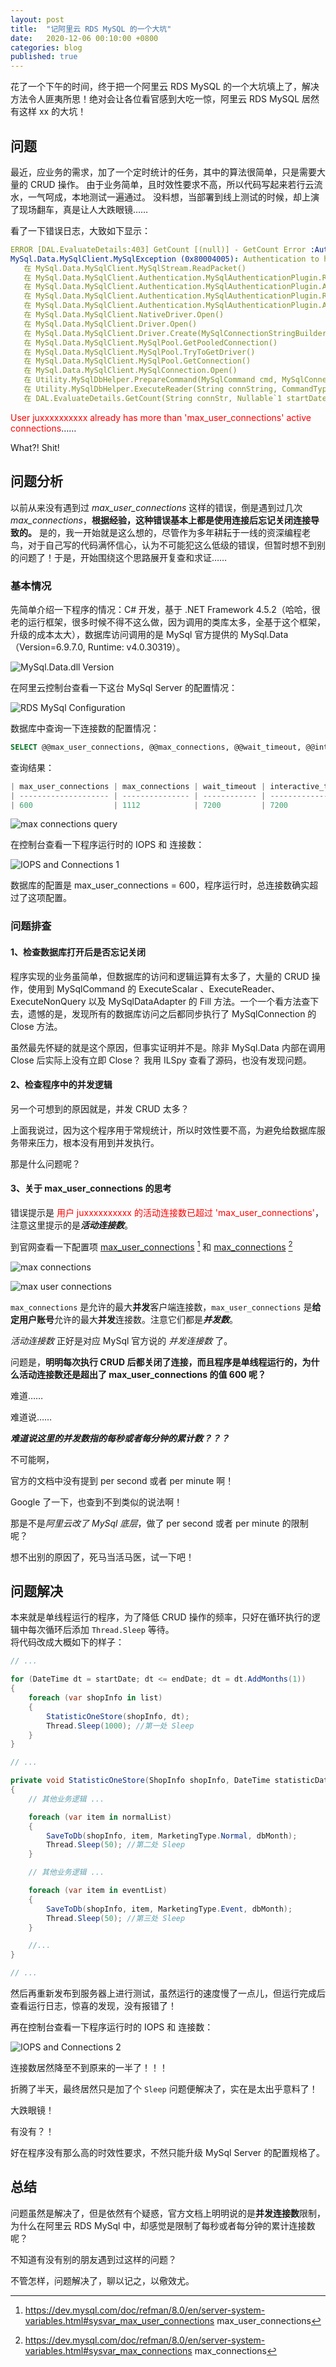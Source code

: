 ```yaml
---
layout: post
title:  "记阿里云 RDS MySQL 的一个大坑"
date:   2020-12-06 00:10:00 +0800
categories: blog
published: true
---
```


花了一个下午的时间，终于把一个阿里云 RDS MySQL 的一个大坑填上了，解决方法令人匪夷所思！绝对会让各位看官感到大吃一惊，阿里云 RDS MySQL 居然有这样 xx 的大坑！

## 问题

最近，应业务的需求，加了一个定时统计的任务，其中的算法很简单，只是需要大量的 CRUD 操作。
由于业务简单，且时效性要求不高，所以代码写起来若行云流水，一气呵成，本地测试一遍通过。
没料想，当部署到线上测试的时候，却上演了现场翻车，真是让人大跌眼镜……

看了一下错误日志，大致如下显示：

```yaml
ERROR [DAL.EvaluateDetails:403] GetCount [(null)] - GetCount Error :Authentication to host 'rdsxxxxxxxxxxxxxxxxx.mysql.rds.aliyuncs.com' for user 'juxxxxxxxxxx' using method 'mysql_native_password' failed with message: User juxxxxxxxxxx already has more than 'max_user_connections' active connections
MySql.Data.MySqlClient.MySqlException (0x80004005): Authentication to host 'rdsxxxxxxxxxxxxxxxxx.mysql.rds.aliyuncs.com' for user 'juxxxxxxxxxx' using method 'mysql_native_password' failed with message: User juxxxxxxxxxx already has more than 'max_user_connections' active connections ---> MySql.Data.MySqlClient.MySqlException (0x80004005): User juxxxxxxxxxx already has more than 'max_user_connections' active connections
   在 MySql.Data.MySqlClient.MySqlStream.ReadPacket()
   在 MySql.Data.MySqlClient.Authentication.MySqlAuthenticationPlugin.ReadPacket()
   在 MySql.Data.MySqlClient.Authentication.MySqlAuthenticationPlugin.AuthenticationFailed(Exception ex)
   在 MySql.Data.MySqlClient.Authentication.MySqlAuthenticationPlugin.ReadPacket()
   在 MySql.Data.MySqlClient.Authentication.MySqlAuthenticationPlugin.Authenticate(Boolean reset)
   在 MySql.Data.MySqlClient.NativeDriver.Open()
   在 MySql.Data.MySqlClient.Driver.Open()
   在 MySql.Data.MySqlClient.Driver.Create(MySqlConnectionStringBuilder settings)
   在 MySql.Data.MySqlClient.MySqlPool.GetPooledConnection()
   在 MySql.Data.MySqlClient.MySqlPool.TryToGetDriver()
   在 MySql.Data.MySqlClient.MySqlPool.GetConnection()
   在 MySql.Data.MySqlClient.MySqlConnection.Open()
   在 Utility.MySqlDbHelper.PrepareCommand(MySqlCommand cmd, MySqlConnection conn, MySqlTransaction trans, CommandType cmdType, String cmdText, MySqlParameter[] cmdParms) 位置 D:\Work\git\Utility\MySqlDbHelper.cs:行号 322
   在 Utility.MySqlDbHelper.ExecuteReader(String connString, CommandType cmdType, String cmdText, MySqlParameter[] cmdParms) 位置 D:\Work\git\Utility\MySqlDbHelper.cs:行号 101
   在 DAL.EvaluateDetails.GetCount(String connStr, Nullable`1 startDate, Nullable`1 endDate, Nullable`1 marketingType) 位置 D:\Work\git\DAL\EvaluateDetails.cs:行号 403
```

<font color="red">User juxxxxxxxxxx already has more than 'max_user_connections' active connections</font>……

What?! Shit!

## 问题分析

以前从来没有遇到过 *max_user_connections* 这样的错误，倒是遇到过几次 *max_connections*，**根据经验，这种错误基本上都是使用连接后忘记关闭连接导致的。** 是的，我一开始就是这么想的，尽管作为多年耕耘于一线的资深编程老鸟，对于自己写的代码满怀信心，认为不可能犯这么低级的错误，但暂时想不到别的问题了！于是，开始围绕这个思路展开复查和求证……

### 基本情况

先简单介绍一下程序的情况：C# 开发，基于 .NET Framework 4.5.2（哈哈，很老的运行框架，很多时候不得不这么做，因为调用的类库太多，全基于这个框架，升级的成本太大），数据库访问调用的是 MySql 官方提供的 MySql.Data（Version=6.9.7.0, Runtime: v4.0.30319）。

![MySql.Data.dll Version](/assets/images/202012/MySql.Data.dll.png)

在阿里云控制台查看一下这台 MySql Server 的配置情况：

![RDS MySql Configuration](/assets/images/202012/rds-mysql-configuration.png)

数据库中查询一下连接数的配置情况：

```sql
SELECT @@max_user_connections, @@max_connections, @@wait_timeout, @@interactive_timeout;
```

查询结果：

```csharp
| max_user_connections | max_connections | wait_timeout | interactive_timeout |
| -------------------- | --------------- | ------------ | ------------------- |
| 600                  | 1112            | 7200         | 7200                |
```

![max connections query](/assets/images/202012/max_connections_query.png)

在控制台查看一下程序运行时的 IOPS 和 连接数：

![IOPS and Connections 1](/assets/images/202012/iops-connections-1.png)

数据库的配置是 max_user_connections = 600，程序运行时，总连接数确实超过了这项配置。

### 问题排查

#### 1、检查数据库打开后是否忘记关闭

程序实现的业务虽简单，但数据库的访问和逻辑运算有太多了，大量的 CRUD 操作，使用到 MySqlCommand 的 ExecuteScalar 、ExecuteReader、ExecuteNonQuery 以及 MySqlDataAdapter 的 Fill 方法。一个一个看方法查下去，遗憾的是，发现所有的数据库访问之后都同步执行了 MySqlConnection 的 Close 方法。

虽然最先怀疑的就是这个原因，但事实证明并不是。除非 MySql.Data 内部在调用 Close 后实际上没有立即 Close？ 我用 ILSpy 查看了源码，也没有发现问题。

#### 2、检查程序中的并发逻辑

另一个可想到的原因就是，并发 CRUD 太多？

上面我说过，因为这个程序用于常规统计，所以时效性要不高，为避免给数据库服务带来压力，根本没有用到并发执行。

那是什么问题呢？

#### 3、关于 max_user_connections 的思考

错误提示是 <font color="red">用户 juxxxxxxxxxx 的活动连接数已超过 'max_user_connections'</font>，注意这里提示的是***活动连接数***。

到官网查看一下配置项 [max_user_connections](https://dev.mysql.com/doc/refman/8.0/en/server-system-variables.html#sysvar_max_user_connections) [^max_user] 和 [max_connections](https://dev.mysql.com/doc/refman/8.0/en/server-system-variables.html#sysvar_max_connections) [^max]

[^max_user]: <https://dev.mysql.com/doc/refman/8.0/en/server-system-variables.html#sysvar_max_user_connections> max_user_connections
[^max]: <https://dev.mysql.com/doc/refman/8.0/en/server-system-variables.html#sysvar_max_connections> max_connections

![max connections](/assets/images/202012/max_connections.png)

![max user connections](/assets/images/202012/max_user_connections.png)

`max_connections` 是允许的最大**并发**客户端连接数，`max_user_connections` 是**给定用户账号**允许的最大**并发**连接数。注意它们都是***并发数***。

*活动连接数* 正好是对应 MySql 官方说的 *并发连接数* 了。

问题是，**明明每次执行 CRUD 后都关闭了连接，而且程序是单线程运行的，为什么活动连接数还是超出了 max_user_connections 的值 600 呢？**

难道……

难道说……

***难道说这里的并发数指的每秒或者每分钟的累计数？？？***

不可能啊，

官方的文档中没有提到 per second 或者 per minute 啊！

Google 了一下，也查到不到类似的说法啊！

那是不是*阿里云改了 MySql 底层*，做了 per second 或者 per minute 的限制呢？

想不出别的原因了，死马当活马医，试一下吧！

## 问题解决

本来就是单线程运行的程序，为了降低 CRUD 操作的频率，只好在循环执行的逻辑中每次循环后添加 `Thread.Sleep` 等待。  
将代码改成大概如下的样子：

```csharp
// ...

for (DateTime dt = startDate; dt <= endDate; dt = dt.AddMonths(1))
{
    foreach (var shopInfo in list)
    {
        StatisticOneStore(shopInfo, dt);
        Thread.Sleep(1000); //第一处 Sleep
    }
}

// ...

private void StatisticOneStore(ShopInfo shopInfo, DateTime statisticDate)
{
    // 其他业务逻辑 ...

    foreach (var item in normalList)
    {
        SaveToDb(shopInfo, item, MarketingType.Normal, dbMonth);
        Thread.Sleep(50); //第二处 Sleep
    }

    // 其他业务逻辑 ...

    foreach (var item in eventList)
    {
        SaveToDb(shopInfo, item, MarketingType.Event, dbMonth);
        Thread.Sleep(50); //第三处 Sleep
    }

    //...
}

// ...
```

然后再重新发布到服务器上进行测试，虽然运行的速度慢了一点儿，但运行完成后查看运行日志，惊喜的发现，没有报错了！

再在控制台查看一下程序运行时的 IOPS 和 连接数：

![IOPS and Connections 2](/assets/images/202012/iops-connections-2.png)

连接数居然降至不到原来的一半了！！！

折腾了半天，最终居然只是加了个 `Sleep` 问题便解决了，实在是太出乎意料了！

大跌眼镜！

有没有？！

好在程序没有那么高的时效性要求，不然只能升级 MySql Server 的配置规格了。

## 总结

问题虽然是解决了，但是依然有个疑惑，官方文档上明明说的是**并发连接数**限制，为什么在阿里云 RDS MySql 中，却感觉是限制了每秒或者每分钟的累计连接数呢？

不知道有没有别的朋友遇到过这样的问题？

不管怎样，问题解决了，聊以记之，以儆效尤。

<!-- https://help.aliyun.com/knowledge_detail/41714.html?spm=5176.13643027.213.1.492f1450fEDUAT -->
